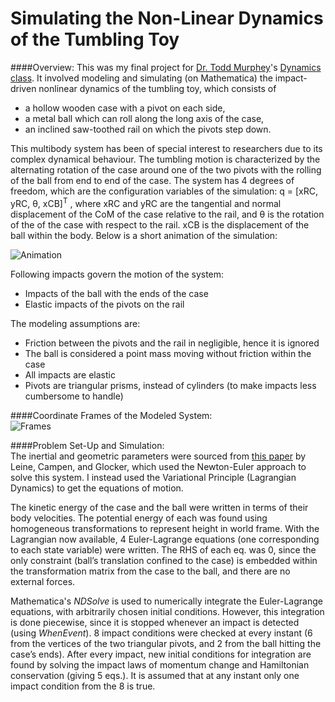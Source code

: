 # Simulating the Non-Linear Dynamics of the Tumbling Toy

####Overview: 
This was my final project for [Dr. Todd Murphey](http://www.mccormick.northwestern.edu/research-faculty/directory/profiles/murphey-todd.html)'s [Dynamics class](http://www.mccormick.northwestern.edu/mechanical/courses/descriptions/314-theory-of-machines-dynamics.html). It involved modeling and simulating (on Mathematica) the impact-driven nonlinear dynamics of the tumbling toy, which consists of   

+	a hollow wooden case with a pivot on each side, 
+	a metal ball which can roll along the long axis of the case,
+	an inclined saw-toothed rail on which the pivots step down.   

This multibody system has been of special interest to researchers due to its complex dynamical behaviour. The tumbling motion is characterized by the alternating rotation of the case around one of the two pivots with the rolling of the ball from end to end of the case. The system has 4 degrees of freedom, which are the configuration variables of the simulation: q = [xRC,  yRC,  θ,  xCB]<sup>T</sup> , where xRC and yRC are the tangential and normal displacement of the CoM of the case relative to the rail, and θ is the rotation of the of the case with respect to the rail. xCB is the displacement of the ball within the body. Below is a short animation of the simulation:   

![Animation](https://media.giphy.com/media/26tPqPdmsbbc7zRxm/giphy.gif)

Following impacts govern the motion of the system:   

*   Impacts of the ball with the ends of the case
*   Elastic impacts of the pivots on the rail    

The modeling assumptions are:   

+   Friction between the pivots and the rail in negligible, hence it is ignored
+   The ball is considered a point mass moving without friction within the case
+   All impacts are elastic
+   Pivots are triangular prisms, instead of cylinders (to make impacts less cumbersome to handle)


####Coordinate Frames of the Modeled System:   
![Frames](http://i.imgur.com/qZo6kcu.png?1)

####Problem Set-Up and Simulation:   
The inertial and geometric parameters were sourced from [this paper](http://www.inm.uni-stuttgart.de/mitarbeiter/leine/papers/journal_publications/Leine_x_van_Campen_x_Glocker_-_Nonlinear_Dynamics_and_Modeling_of_Various_Wooden_Toys_with_Impact_and_Friction.pdf) by Leine, Campen, and Glocker, which used the Newton-Euler approach to solve this system. I instead used the Variational Principle (Lagrangian Dynamics) to get the equations of motion.   

The kinetic energy of the case and the ball were written in terms of their body velocities. The potential energy of each was found using homogeneous transformations to represent height in world frame. With the Lagrangian now available, 4 Euler-Lagrange equations (one corresponding to each state variable) were written. The RHS of each eq. was 0, since the only constraint (ball’s translation confined to the case) is embedded within the transformation matrix from the case to the ball, and there are no external forces.   

Mathematica's *NDSolve* is used to numerically integrate the Euler-Lagrange equations, with arbitrarily chosen initial conditions. However, this integration is done piecewise, since it is stopped whenever an impact is detected (using *WhenEvent*). 8 impact conditions were checked at every instant (6 from the vertices of the two triangular pivots, and 2 from the ball hitting the case’s ends). After every impact, new initial conditions for integration are found by solving the impact laws of momentum change and Hamiltonian conservation (giving 5 eqs.). It is assumed that at any instant only one impact condition from the 8 is true.   
